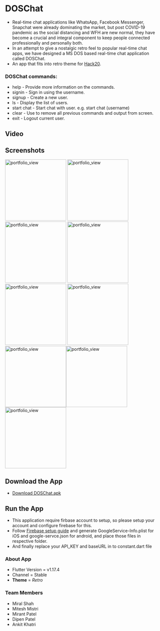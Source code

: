 # DOSChat 
* Real-time chat applications like WhatsApp, Facebook Messenger, Snapchat were already dominating the market, but post COVID-19 pandemic as the social distancing and WFH are new normal, they have become a crucial and integral component to keep people connected professionally and personally both. 
* In an attempt to give a nostalgic retro feel to popular real-time chat apps, we have designed a MS DOS based real-time chat application called DOSChat. 
* An app that fits into retro theme for [Hack20](https://flutterhackathon.com/).

### DOSChat commands:
* help - Provide more information on the commands.
* signin - Sign in using the username.
* signup - Create a new user.
* ls - Display the list of users.
* start chat - Start chat with user. e.g. start chat (username)
* clear - Use to remove all previous commands and output from screen.
* exit - Logout current user.

## Video

## Screenshots
<img width="200" alt="portfolio_view" src="https://github.com/miralshahvolansys/DOSChat/tree/master/screenshots/Loading.png"> <img width="200" alt="portfolio_view" src="https://github.com/miralshahvolansys/DOSChat/tree/master/screenshots/command-withoutlogin.png"> <img width="200" alt="portfolio_view" src="https://github.com/miralshahvolansys/DOSChat/tree/master/screenshots/Help command.png"> <img width="200" alt="portfolio_view" src="https://github.com/miralshahvolansys/DOSChat/tree/master/screenshots/ls-command.png"> <img width="200" alt="portfolio_view" src="https://github.com/miralshahvolansys/DOSChat/tree/master/screenshots/start-chat.png"> <img width="200" alt="portfolio_view" src="https://github.com/miralshahvolansys/DOSChat/tree/master/screenshots/chat-screen.png"><img width="200" alt="portfolio_view" src="https://github.com/miralshahvolansys/DOSChat/tree/master/screenshots/chat exit.png"><img width="200" alt="portfolio_view" src="https://github.com/miralshahvolansys/DOSChat/tree/master/screenshots/Exit command.png"><img width="200" alt="portfolio_view" src="https://github.com/miralshahvolansys/DOSChat/tree/master/screenshots/clear.png">

## Download the App
* [Download DOSChat.apk](https://drive.google.com/file/d/1slTJr3XOruD7bHehRZct5BPzpzeUU5xv/view?usp=sharing)

## Run the App
* This application require firbase account to setup, so please setup your account and configure firebase for this.
* Follow [Firebase setup guide](https://firebase.google.com/docs/flutter/setup?platform=ios) and generate GoogleService-Info.plist for iOS and google-servce.json for android, and place those files in respective folder.
* And finally replace your API_KEY and baseURL in to constant.dart file

### About App
* Flutter Version = v1.17.4
* Channel = Stable
* **Theme** = *Retro*

### Team Members
* Miral Shah
* Mitesh Mistri
* Mirant Patel
* Dipen Patel
* Ankit Khatri
